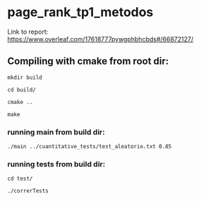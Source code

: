 # page_rank_tp1_metodos
Link to report:
https://www.overleaf.com/17618777pywgphbhcbds#/66872127/
## Compiling with cmake from root dir:

`mkdir build`

`cd build/`

`cmake ..`

`make`

### running main from build dir:

`./main ../cuantitative_tests/test_aleatorio.txt 0.85`

### running tests from build dir:

`cd test/`

`./correrTests`


